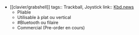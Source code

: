 - [[clavier/grabshell]]
  tags::  Trackball, Joystick
  link:: [Kbd.news](https://kbd.news/GrabShell-2008.html)
	- Pliable
	- Utilisable à plat ou vertical
	- #Bluetooth ou filaire
	- Commercial (Pre-order en cours)